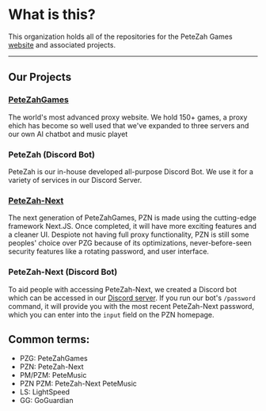 # What is this?
This organization holds all of the repositories for the PeteZah Games [website](https://petezahgames.com/) and associated projects.

---

## Our Projects

### [PeteZahGames](https://petezahgames.com/)
The world's most advanced proxy website. We hold 150+ games, a proxy ehich has become so well used that we've expanded to three servers and our own AI chatbot and music playet

### PeteZah (Discord Bot)
PeteZah is our in-house developed all-purpose Discord Bot. We use it for a variety of services in our Discord Server.

### [PeteZah-Next](https://next.petezahgames.com/)
The next generation of PeteZahGames, PZN is made using the cutting-edge framework Next.JS. Once completed, it will have more exciting features and a cleaner UI. Despiote not having full proxy functionality, PZN is still some peoples' choice over PZG because of its optimizations, never-before-seen security features like a rotating password, and user interface.

### PeteZah-Next (Discord Bot)
To aid people with accessing PeteZah-Next, we created a Discord bot which can be accessed in our [Discord server](https://discord.gg/cYjHFDguxS). If you run our bot's `/password` command, it will provide you with the most recent PeteZah-Next password, which you can enter into the `input` field on the PZN homepage.

## Common terms:
- PZG: PeteZahGames
- PZN: PeteZah-Next
- PM/PZM: PeteMusic
- PZN PZM: PeteZah-Next PeteMusic
- LS: LightSpeed
- GG: GoGuardian
